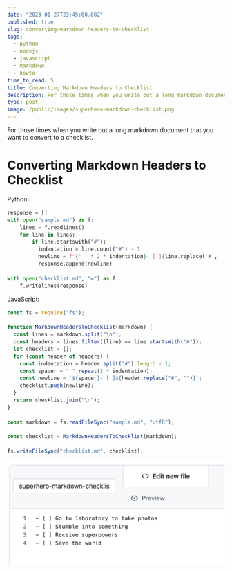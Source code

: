 ```yaml
---
date: "2023-01-27T23:45:00.00Z"
published: true
slug: converting-markdown-headers-to-checklist
tags:
  - python
  - nodejs
  - javascript
  - markdown
  - howto
time_to_read: 5
title: Converting Markdown Headers to Checklist
description: For those times when you write out a long markdown document that you want to convert to a checklist.
type: post
image: /public/images/superhero-markdown-checklist.png
---
```


For those times when you write out a long markdown document that you want to convert to a checklist.

# Converting Markdown Headers to Checklist

Python:

```python
response = []
with open("sample.md") as f:
    lines = f.readlines()
    for line in lines:
        if line.startswith("#"):
          indentation = line.count("#") - 1
          newline = f"{' ' * 2 * indentation}- [ ]{line.replace('#', '')}"
          response.append(newline)

with open("checklist.md", "w") as f:
    f.writelines(response)
```

JavaScript:

```javascript
const fs = require("fs");

function MarkdownHeadersToChecklist(markdown) {
  const lines = markdown.split("\n");
  const headers = lines.filter((line) => line.startsWith("#"));
  let checklist = [];
  for (const header of headers) {
    const indentation = header.split("#").length - 1;
    const spacer = " ".repeat(2 * indentation);
    const newline = `${spacer}- [ ]${header.replace("#", "")}`;
    checklist.push(newline);
  }
  return checklist.join("\n");
}

const markdown = fs.readFileSync("sample.md", "utf8");

const checklist = MarkdownHeadersToChecklist(markdown);

fs.writeFileSync("checklist.md", checklist);
```

![Converting Markdown Headers to Checklist](/public/images/superhero-markdown-checklist.png)
